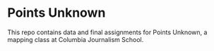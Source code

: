 # Points Unknown
This repo contains data and final assignments for Points Unknown, a mapping class at Columbia Journalism School.
